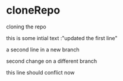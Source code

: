 # cloneRepo
cloning the repo


this is some intial text :"updated the first line"

a second line in a new branch


second change on a different branch

this line should conflict now

